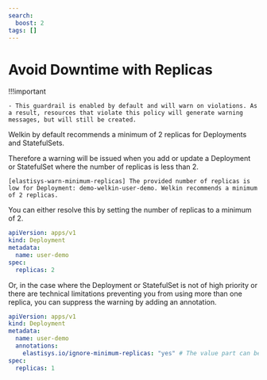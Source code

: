 ```yaml
---
search:
  boost: 2
tags: []
---
```


# Avoid Downtime with Replicas

!!!important

    - This guardrail is enabled by default and will warn on violations. As a result, resources that violate this policy will generate warning messages, but will still be created.

Welkin by default recommends a minimum of 2 replicas for Deployments and StatefulSets.

Therefore a warning will be issued when you add or update a Deployment or StatefulSet where the number of replicas is less than 2.

```console
[elastisys-warn-minimum-replicas] The provided number of replicas is low for Deployment: demo-welkin-user-demo. Welkin recommends a minimum of 2 replicas.
```

You can either resolve this by setting the number of replicas to a minimum of 2.

```yaml
apiVersion: apps/v1
kind: Deployment
metadata:
  name: user-demo
spec:
  replicas: 2
```

Or, in the case where the Deployment or StatefulSet is not of high priority or there are technical limitations preventing you from using more than one replica, you can suppress the warning by adding an annotation.

```yaml
apiVersion: apps/v1
kind: Deployment
metadata:
  name: user-demo
  annotations:
    elastisys.io/ignore-minimum-replicas: "yes" # The value part can be anything.
spec:
  replicas: 1
```
